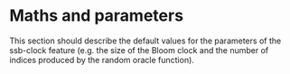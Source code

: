 # Maths and parameters

This section should describe the default values for the
parameters of the ssb-clock feature (e.g. the size of the Bloom clock and the
number of indices produced by the random oracle function).
